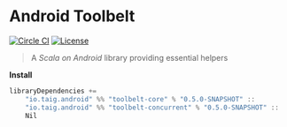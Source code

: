 # Android Toolbelt

[![Circle CI](https://circleci.com/gh/Taig/Toolbelt.svg?style=shield)](https://circleci.com/gh/Taig/Toolbelt)
[![License](https://img.shields.io/badge/license-MIT-blue.svg)](https://raw.githubusercontent.com/Taig/Gandalf/master/LICENSE)

> A *Scala on Android* library providing essential helpers

**Install**

````scala
libraryDependencies +=
    "io.taig.android" %% "toolbelt-core" % "0.5.0-SNAPSHOT" ::
    "io.taig.android" %% "toolbelt-concurrent" % "0.5.0-SNAPSHOT" ::
    Nil
````